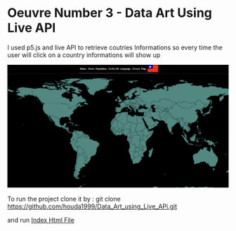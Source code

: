 # Oeuvre Number 3 - Data Art Using Live API

I used p5.js and live API to retrieve coutries Informations so every time the user will click on a country informations will show up

![Map Image](Map.png)


To run the project clone it by : git clone https://github.com/houda1999/Data_Art_using_Live_APi.git

and run [Index Html File](index.html)
